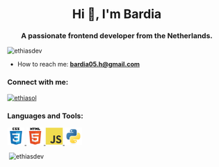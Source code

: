 <h1 align="center">Hi 👋, I'm Bardia</h1>
<h3 align="center">A passionate frontend developer from the Netherlands.</h3>

<p align="left"> <img src="https://komarev.com/ghpvc/?username=ethiasdev&label=Profile%20views&color=0e75b6&style=flat" alt="ethiasdev" /> </p>

- How to reach me: **bardia05.h@gmail.com**

<h3 align="left">Connect with me:</h3>
<p align="left">
<a href="https://twitter.com/ethiasol" target="blank"><img align="center" src="https://raw.githubusercontent.com/rahuldkjain/github-profile-readme-generator/master/src/images/icons/Social/twitter.svg" alt="ethiasol" height="30" width="40" /></a>
</p>

<h3 align="left">Languages and Tools:</h3>
<p align="left"> <a href="https://www.w3schools.com/css/" target="_blank" rel="noreferrer"> <img src="https://raw.githubusercontent.com/devicons/devicon/master/icons/css3/css3-original-wordmark.svg" alt="css3" width="40" height="40"/> </a> <a href="https://www.w3.org/html/" target="_blank" rel="noreferrer"> <img src="https://raw.githubusercontent.com/devicons/devicon/master/icons/html5/html5-original-wordmark.svg" alt="html5" width="40" height="40"/> </a> <a href="https://developer.mozilla.org/en-US/docs/Web/JavaScript" target="_blank" rel="noreferrer"> <img src="https://raw.githubusercontent.com/devicons/devicon/master/icons/javascript/javascript-original.svg" alt="javascript" width="40" height="40"/> </a> <a href="https://www.python.org" target="_blank" rel="noreferrer"> <img src="https://raw.githubusercontent.com/devicons/devicon/master/icons/python/python-original.svg" alt="python" width="40" height="40"/> </a> </p>

<p>&nbsp;<img align="center" src="https://github-readme-stats.vercel.app/api?username=ethiasdev&show_icons=true&locale=en" alt="ethiasdev" /></p>
